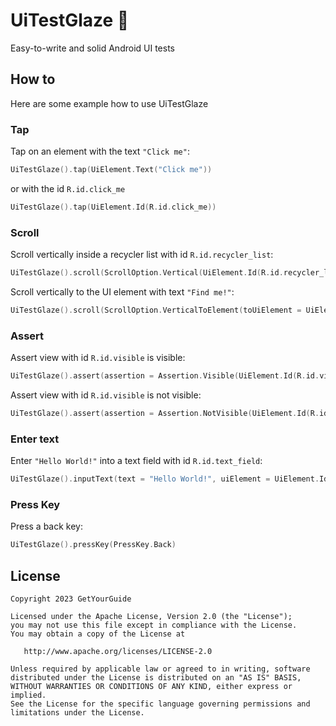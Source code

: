 # UiTestGlaze 🍰
Easy-to-write and solid Android UI tests

## How to
Here are some example how to use UiTestGlaze

### Tap
Tap on an element with the text `"Click me"`:

```kotlin
UiTestGlaze().tap(UiElement.Text("Click me"))
```

or with the id `R.id.click_me`

```kotlin
UiTestGlaze().tap(UiElement.Id(R.id.click_me))
```
### Scroll
Scroll vertically inside a recycler list with id `R.id.recycler_list`:

```kotlin
UiTestGlaze().scroll(ScrollOption.Vertical(UiElement.Id(R.id.recycler_list)))
```

Scroll vertically to the UI element with text `"Find me!"`:

```kotlin
UiTestGlaze().scroll(ScrollOption.VerticalToElement(toUiElement = UiElement.Text("Find me!"), inUiElementId = UiElement.Id(R.id.recycler_list)))
```

### Assert
Assert view with id `R.id.visible` is visible:

```kotlin
UiTestGlaze().assert(assertion = Assertion.Visible(UiElement.Id(R.id.visible)), optional = false)
```

Assert view with id `R.id.visible` is not visible:

```kotlin
UiTestGlaze().assert(assertion = Assertion.NotVisible(UiElement.Id(R.id.visible)), optional = false)
```

### Enter text
Enter `"Hello World!"` into a text field with id `R.id.text_field`:

```kotlin
UiTestGlaze().inputText(text = "Hello World!", uiElement = UiElement.Id(R.id.text_field))
```

### Press Key
Press a back key:

```kotlin
UiTestGlaze().pressKey(PressKey.Back)
```

## License

```
Copyright 2023 GetYourGuide

Licensed under the Apache License, Version 2.0 (the "License");
you may not use this file except in compliance with the License.
You may obtain a copy of the License at

   http://www.apache.org/licenses/LICENSE-2.0

Unless required by applicable law or agreed to in writing, software
distributed under the License is distributed on an "AS IS" BASIS,
WITHOUT WARRANTIES OR CONDITIONS OF ANY KIND, either express or implied.
See the License for the specific language governing permissions and
limitations under the License.
```

